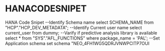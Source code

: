 # HANACODESNIPET
HANA Code Snipet
--Identify Schema name
select SCHEMA_NAME from "HCP"."HCP_DEV_METADATA";
--Identify Current user name
select current_user from dummy;
--Varify if predictive analysis library is available
select * from "SYS"."AFL_FUNCTIONS" where package_name = 'PAL';
--Set Application schema
set schema "NEO_4FH1WG5QDRJVNWPCITP7OUI

